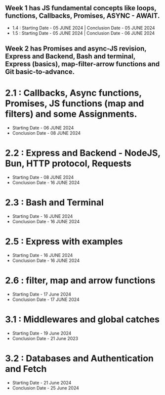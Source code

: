 ## Week 1 has JS fundamental concepts like loops, functions, Callbacks, Promises, ASYNC - AWAIT.

- 1.4 : Starting Date - 05 JUNE 2024 | Conclusion Date - 05 JUNE 2024
- 1.5 : Starting Date - 05 JUNE 2024 | Conclusion Date - 06 JUNE 2024

## Week 2 has Promises and async-JS revision, Express and Backend, Bash and terminal, Express (basics), map-filter-arrow functions and Git basic-to-advance.

# 2.1 : Callbacks, Async functions, Promises, JS functions (map and filters) and some Assignments.

- Starting Date - 06 JUNE 2024
- Conclusion Date - 08 JUNE 2024

# 2.2 : Express and Backend - NodeJS, Bun, HTTP protocol, Requests

- Starting Date - 08 JUNE 2024
- Conclusion Date - 16 JUNE 2024

# 2.3 : Bash and Terminal

- Starting Date - 16 JUNE 2024
- Conclusion Date - 16 JUNE 2024

# 2.5 : Express with examples

- Starting Date - 16 JUNE 2024
- Conclusion Date - 16 JUNE 2024

# 2.6 : filter, map and arrow functions

- Starting Date - 17 June 2024
- Conclusion Date - 17 JUNE 2024

# 3.1 : Middlewares and global catches

- Starting Date - 19 June 2024
- Conclusion Date - 21 June 2023

# 3.2 : Databases and Authentication and Fetch

- Starting Date - 21 June 2024
- Conclusion Date - 25 June 2024
